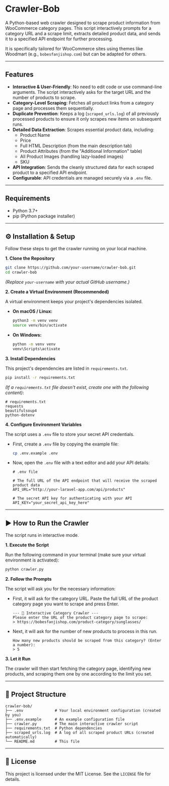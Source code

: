 # Crawler-Bob

A Python-based web crawler designed to scrape product information from WooCommerce category pages. This script interactively prompts for a category URL and a scrape limit, extracts detailed product data, and sends it to a specified API endpoint for further processing.

It is specifically tailored for WooCommerce sites using themes like Woodmart (e.g., `bobesfanjishop.com`) but can be adapted for others.

---

## Features

-   **Interactive & User-Friendly**: No need to edit code or use command-line arguments. The script interactively asks for the target URL and the number of products to scrape.
-   **Category-Level Scraping**: Fetches all product links from a category page and processes them sequentially.
-   **Duplicate Prevention**: Keeps a log (`scraped_urls.log`) of all previously processed products to ensure it only scrapes new items on subsequent runs.
-   **Detailed Data Extraction**: Scrapes essential product data, including:
    -   Product Name
    -   Price
    -   Full HTML Description (from the main description tab)
    -   Product Attributes (from the "Additional Information" table)
    -   All Product Images (handling lazy-loaded images)
    -   SKU
-   **API Integration**: Sends the cleanly structured data for each scraped product to a specified API endpoint.
-   **Configurable**: API credentials are managed securely via a `.env` file.

---

## Requirements

-   Python 3.7+
-   pip (Python package installer)

---

## ⚙️ Installation & Setup

Follow these steps to get the crawler running on your local machine.

**1. Clone the Repository**

```bash
git clone https://github.com/your-username/crawler-bob.git
cd crawler-bob
```
*(Replace `your-username` with your actual GitHub username.)*

**2. Create a Virtual Environment (Recommended)**

A virtual environment keeps your project's dependencies isolated.

-   **On macOS / Linux:**
    ```bash
    python3 -m venv venv
    source venv/bin/activate
    ```

-   **On Windows:**
    ```bash
    python -m venv venv
    venv\Scripts\activate
    ```

**3. Install Dependencies**

This project's dependencies are listed in `requirements.txt`.

```bash
pip install -r requirements.txt
```
*(If a `requirements.txt` file doesn't exist, create one with the following content)*:
```
# requirements.txt
requests
beautifulsoup4
python-dotenv
```

**4. Configure Environment Variables**

The script uses a `.env` file to store your secret API credentials.

-   First, create a `.env` file by copying the example file:
    ```bash
    cp .env.example .env
    ```
-   Now, open the `.env` file with a text editor and add your API details:

    ```env
    # .env file

    # The full URL of the API endpoint that will receive the scraped product data
    API_URL="http://your-laravel-app.com/api/products"

    # The secret API key for authenticating with your API
    API_KEY="your_secret_api_key_here"
    ```

---

## ▶️ How to Run the Crawler

The script runs in interactive mode.

**1. Execute the Script**

Run the following command in your terminal (make sure your virtual environment is activated):

```bash
python crawler.py
```

**2. Follow the Prompts**

The script will ask you for the necessary information:

-   First, it will ask for the category URL. Paste the full URL of the product category page you want to scrape and press Enter.

    ```
    --- 🚀 Interactive Category Crawler ---
    Please enter the URL of the product category page to scrape:
    > https://bobesfanjishop.com/product-category/sunglasses/
    ```

-   Next, it will ask for the number of new products to process in this run.

    ```
    How many new products should be scraped from this category? (Enter a number):
    > 5
    ```

**3. Let it Run**

The crawler will then start fetching the category page, identifying new products, and scraping them one by one according to the limit you set.

---

## 📁 Project Structure

```
crawler-bob/
├── .env              # Your local environment configuration (created by you)
├── .env.example      # An example configuration file
├── crawler.py        # The main interactive crawler script
├── requirements.txt  # Python dependencies
├── scraped_urls.log  # A log of all scraped product URLs (created automatically)
└── README.md         # This file
```

---

## 📄 License

This project is licensed under the MIT License. See the `LICENSE` file for details.